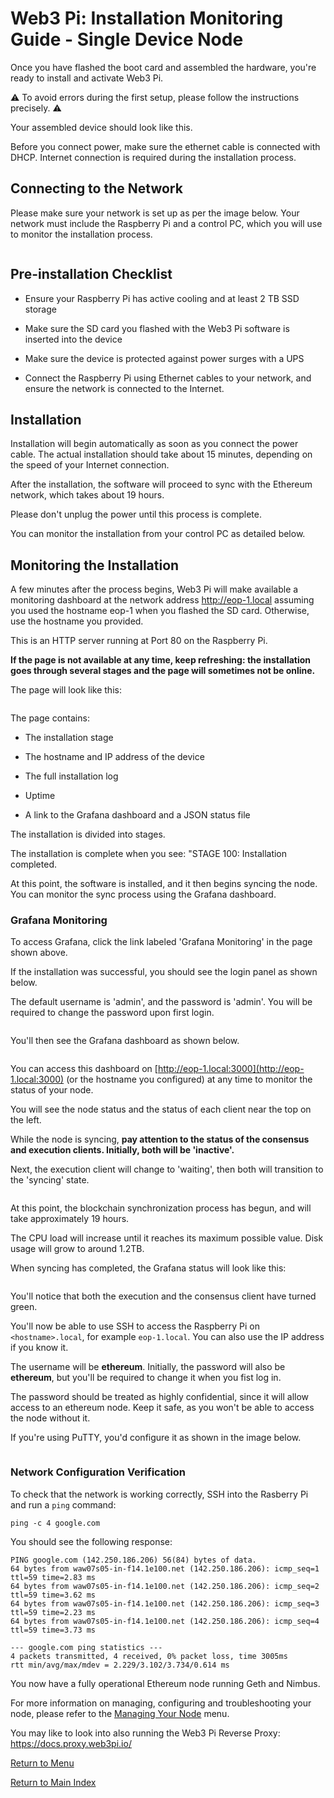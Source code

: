 # Web3 Pi: Installation Monitoring Guide - Single Device Node

Once you have flashed the boot card and assembled the hardware, you're ready to install and activate Web3 Pi.

⚠️ To avoid errors during the first setup, please follow the instructions precisely. ⚠️

Your assembled device should look like this.

<img src="/img/install1.jpg" title="" alt="" data-align="center">Before you connect power, make sure the ethernet cable is connected with DHCP. Internet connection is required during the installation process. 

## Connecting to the Network

Please make sure your network is set up as per the image below. Your network must include the Raspberry Pi and a control PC, which you will use to monitor the installation process.

<img src="/img/img-rpi5-connection-diagram-1.png" title="" alt="" data-align="center">

## Pre-installation Checklist

- Ensure your Raspberry Pi has active cooling and at least 2 TB SSD storage

- Make sure the SD card you flashed with the Web3 Pi software is inserted into the device

- Make sure the device is protected against power surges with a UPS

- Connect the Raspberry Pi using Ethernet cables to your network, and ensure the network is connected to the Internet.

## Installation

Installation will begin automatically as soon as you connect the power cable. The actual installation should take about 15 minutes, depending on the speed of your Internet connection.

After the installation, the software will proceed to sync with the Ethereum network, which takes about 19 hours.

Please don't unplug the power until this process is complete.

You can monitor the installation from your control PC as detailed below.

## Monitoring the Installation

A few minutes after the process begins, Web3 Pi will make available a monitoring dashboard at the network address http://eop-1.local assuming you used the hostname eop-1 when you flashed the SD card. Otherwise, use the hostname you provided.

This is an HTTP server running at Port 80 on the Raspberry Pi.

**If the page is not available at any time, keep refreshing: the installation goes through several stages and the page will sometimes not be online.**

The page will look like this:

<img src="/img/install2.jpg" title="" alt="" data-align="center">

The page contains:

- The installation stage

- The hostname and IP address of the device

- The full installation log

- Uptime

- A link to the Grafana dashboard and a JSON status file

The installation is divided into stages.

The installation is complete when you see: "STAGE 100: Installation completed.

At this point, the software is installed, and it then begins syncing the node. You can monitor the sync process using the Grafana dashboard.

### Grafana Monitoring

To access Grafana, click the link labeled 'Grafana Monitoring' in the page shown above.

If the installation was successful, you should see the login panel as shown below. 

The default username is 'admin', and the password is 'admin'. You will be
required to change the password upon first login.

<img src="/img/install3.jpg" title="" alt="" data-align="center">

You'll then see the Grafana dashboard as shown below.

<img src="/img/install4.jpg" title="" alt="" data-align="center">

You can access this dashboard on [http://eop-1.local:3000](http://eop-1.local:3000) (or the hostname you configured) at any time to monitor the status of your node.

You will see the node status and the status of each client near the top on the left.

While the node is syncing, **pay attention to the status of the consensus and execution clients. Initially, both will be 'inactive'.**

Next, the execution client will change to 'waiting', then both will transition to the 'syncing' state.

<img src="/img/install5.jpg" title="" alt="" data-align="center">

At this point, the blockchain synchronization process has begun, and will take approximately 19 hours.

The CPU load will increase until it reaches its maximum possible value. Disk usage will grow to around 1.2TB.

When syncing has completed, the Grafana status will look like this:

<img src="/img/install6.jpg" title="" alt="" data-align="center">

You'll notice that both the execution and the consensus client have turned green.

You'll now be able to use SSH to access the Raspberry Pi on `<hostname>.local`, for example `eop-1.local`. You can also use the IP address if you know it.

The username will be **ethereum**. Initially, the password will also be **ethereum**, but you'll be required to change it when you fist log in. 

The password should be treated as highly confidential, since it will allow access to an ethereum node. Keep it safe, as you won't be able to access the node without it.

If you're using PuTTY, you'd configure it as shown in the image below.

<img src="/img/install7.jpg" title="" alt="" data-align="center">

### Network Configuration Verification

To check that the network is working correctly, SSH into the Rasberry Pi and run a `ping` command:

```
ping -c 4 google.com
```

You should see the following response:

```
PING google.com (142.250.186.206) 56(84) bytes of data.
64 bytes from waw07s05-in-f14.1e100.net (142.250.186.206): icmp_seq=1 ttl=59 time=2.83 ms
64 bytes from waw07s05-in-f14.1e100.net (142.250.186.206): icmp_seq=2 ttl=59 time=3.62 ms
64 bytes from waw07s05-in-f14.1e100.net (142.250.186.206): icmp_seq=3 ttl=59 time=2.23 ms
64 bytes from waw07s05-in-f14.1e100.net (142.250.186.206): icmp_seq=4 ttl=59 time=3.73 ms

--- google.com ping statistics ---
4 packets transmitted, 4 received, 0% packet loss, time 3005ms
rtt min/avg/max/mdev = 2.229/3.102/3.734/0.614 ms
```

You now have a fully operational Ethereum node running Geth and Nimbus.

For more information on managing, configuring and troubleshooting your node, please refer to the [Managing Your Node](../managing/menu.md) menu.

You may like to look into also running the Web3 Pi Reverse Proxy: https://docs.proxy.web3pi.io/

[Return to Menu](./menu.md)

[Return to Main Index](../index.md)
